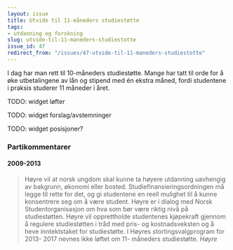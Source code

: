 ```yaml
---
layout: issue
title: Utvide til 11-måneders studiestøtte
tags:
- utdanning og forskning
slug: utvide-til-11-maneders-studiestotte
issue_id: 47
redirect_from: "/issues/47-utvide-til-11-maneders-studiestotte"
---
```


I dag har man rett til 10-måneders studiestøtte. Mange har tatt til orde for å øke utbetalingene av lån og stipend med én ekstra måned, fordi studentene i praksis studerer 11 måneder i året. 

TODO: widget løfter

TODO: widget forslag/avstemninger

TODO: widget posisjoner?

### Partikommentarer

#### 2009-2013


> Høyre vil at norsk ungdom skal kunne ta høyere utdanning uavhengig av bakgrunn, økonomi eller bosted. Studiefinansieringsordningen må legge til rette for det, og gi studentene en reell mulighet til å kunne konsentrere seg om å være student. Høyre er i dialog med Norsk Studentorganisasjon om hva som bør være riktig nivå på studiestøtten. Høyre vil opprettholde studentenes kjøpekraft gjennom å regulere studiestøtten i tråd med pris- og kostnadsveksten og å  heve inntektstaket for studiestøtte. I Høyres stortingsvalgprogram for 2013- 2017 nevnes ikke løftet om 11- måneders studiestøtte.
> <cite>Høyre</cite>

